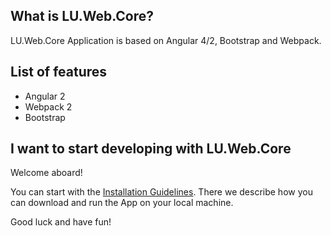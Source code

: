 
## What is LU.Web.Core?

LU.Web.Core Application is based on Angular 4/2, Bootstrap  and Webpack. 


## List of features

* Angular 2
* Webpack 2
* Bootstrap 

## I want to start developing with LU.Web.Core

Welcome aboard!

You can start with the [Installation Guidelines](/docs/contents/articles/002-installation-guidelines/index.md). 
There we describe how you can download and run the App on your local machine.

Good luck and have fun!